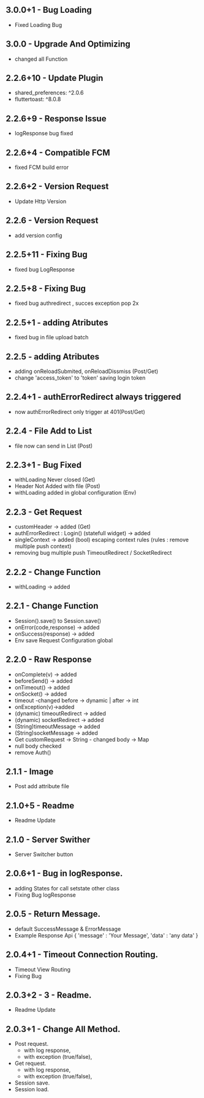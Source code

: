 ## 3.0.0+1 - Bug Loading
* Fixed Loading Bug

## 3.0.0 - Upgrade And Optimizing
* changed all Function

## 2.2.6+10 - Update Plugin
* shared_preferences: ^2.0.6
* fluttertoast: ^8.0.8

## 2.2.6+9 - Response Issue
* logResponse bug fixed

## 2.2.6+4 - Compatible FCM
* fixed FCM build error

## 2.2.6+2 - Version Request
* Update Http Version

## 2.2.6 - Version Request
* add version config

## 2.2.5+11 - Fixing Bug
* fixed bug LogResponse

## 2.2.5+8 - Fixing Bug
* fixed bug authredirect , succes exception pop 2x
## 2.2.5+1 - adding Atributes
* fixed bug in file upload batch

## 2.2.5 - adding Atributes
* adding onReloadSubmited, onReloadDissmiss (Post/Get)
* change 'access_token' to 'token' saving login token

## 2.2.4+1 - authErrorRedirect always triggered
* now authErrorRedirect only trigger at 401(Post/Get)

## 2.2.4 - File Add to List
* file now can send in List (Post)

## 2.2.3+1 - Bug Fixed
* withLoading Never closed (Get)
* Header Not Added with file (Post)
* withLoading added in global configuration (Env)

## 2.2.3 - Get Request
* customHeader -> added (Get)
* authErrorRedirect : Login() (statefull widget) -> added 
* singleContext -> added (bool) escaping context rules (rules : remove multiple push context)
* removing bug multiple push TimeoutRedirect / SocketRedirect  


## 2.2.2 - Change Function
* withLoading -> added

## 2.2.1 - Change Function
* Session().save() to Session.save()
* onError(code,response) -> added
* onSuccess(response) -> added
* Env save Request Configuration global 

## 2.2.0 - Raw Response
* onComplete(v) -> added
* beforeSend() -> added
* onTimeout() -> added
* onSocket() -> added
* timeout -changed before -> dynamic | after -> int 
* onException(v)->added 
* (dynamic) timeoutRedirect -> added
* (dynamic) socketRedirect -> added
* (String)timeoutMessage -> added
* (String)socketMessage -> added
* Get customRequest -> String - changed body -> Map
* null body checked
* remove Auth()

## 2.1.1 - Image
* Post add attribute file

## 2.1.0+5 - Readme
* Readme Update
## 2.1.0 - Server Swither
* Server Switcher button

## 2.0.6+1 - Bug in logResponse.

* adding States for call setstate other class
* Fixing Bug logResponse

## 2.0.5 - Return Message.

* default SuccessMessage & ErrorMessage
* Example Response Api {
    'message' : 'Your Message', 
    'data' : 'any data'
}

## 2.0.4+1 - Timeout Connection Routing.

* Timeout View Routing
* Fixing Bug

## 2.0.3+2 - 3 - Readme.

* Readme Update

## 2.0.3+1 - Change All Method.

* Post request.
    * with log response,
    * with exception (true/false),
* Get request.
    * with log response,
    * with exception (true/false),
* Session save.
* Session load.
